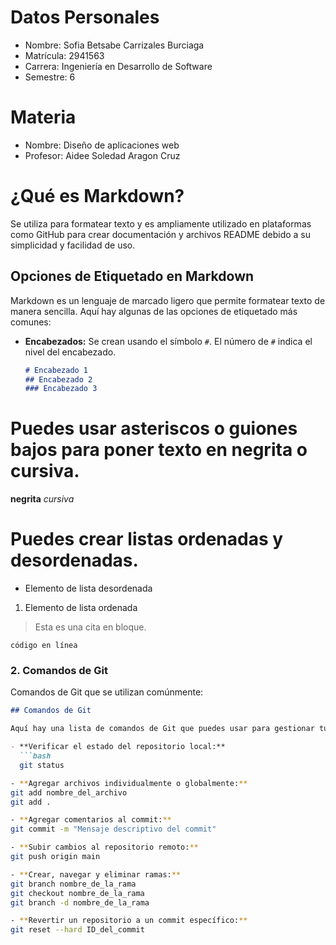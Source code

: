 # Datos Personales
- Nombre: Sofia Betsabe Carrizales Burciaga
- Matrícula: 2941563
- Carrera: Ingeniería en Desarrollo de Software
- Semestre: 6

# Materia
- Nombre: Diseño de aplicaciones web
- Profesor: Aidee Soledad Aragon Cruz

# ¿Qué es Markdown?
Se utiliza para formatear texto y es ampliamente utilizado en plataformas como GitHub para crear documentación y archivos README debido a su simplicidad y facilidad de uso.

## Opciones de Etiquetado en Markdown

Markdown es un lenguaje de marcado ligero que permite formatear texto de manera sencilla. Aquí hay algunas de las opciones de etiquetado más comunes:

- **Encabezados:** Se crean usando el símbolo `#`. El número de `#` indica el nivel del encabezado.
  ```markdown
  # Encabezado 1
  ## Encabezado 2
  ### Encabezado 3


# Puedes usar asteriscos o guiones bajos para poner texto en negrita o cursiva.
**negrita**
*cursiva*

# Puedes crear listas ordenadas y desordenadas.
- Elemento de lista desordenada
1. Elemento de lista ordenada

> Esta es una cita en bloque.

`código en línea`

### 2. Comandos de Git
Comandos de Git que se utilizan comúnmente:

```markdown
## Comandos de Git

Aquí hay una lista de comandos de Git que puedes usar para gestionar tu repositorio:

- **Verificar el estado del repositorio local:**
  ```bash
  git status

- **Agregar archivos individualmente o globalmente:**
git add nombre_del_archivo
git add .

- **Agregar comentarios al commit:**
git commit -m "Mensaje descriptivo del commit"

- **Subir cambios al repositorio remoto:**
git push origin main

- **Crear, navegar y eliminar ramas:**
git branch nombre_de_la_rama
git checkout nombre_de_la_rama
git branch -d nombre_de_la_rama

- **Revertir un repositorio a un commit específico:**
git reset --hard ID_del_commit

